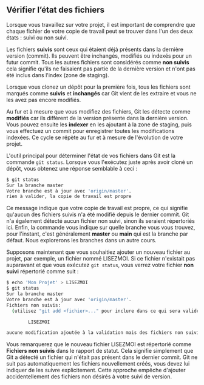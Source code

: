 ## Vérifier l’état des fichiers

Lorsque vous travaillez sur votre projet, il est important de comprendre que chaque fichier de votre copie de travail
peut se trouver dans l'un des deux états : suivi ou non suivi.

Les fichiers **suivis** sont ceux qui étaient déjà présents dans la dernière version (commit). Ils peuvent être
inchangés, modifiés ou indexés pour un futur commit. Tous les autres fichiers sont considérés comme **non suivis** cela
signifie qu'ils ne faisaient pas partie de la dernière version et n'ont pas été inclus dans l'index (zone de staging).

Lorsque vous clonez un dépôt pour la première fois, tous les fichiers sont marqués comme **suivis** et **inchangés** car
Git vient de les extraire et vous ne les avez pas encore modifiés.

Au fur et à mesure que vous modifiez des fichiers, Git les détecte comme **modifiés** car ils diffèrent de la version
présente dans la dernière version. Vous pouvez ensuite les **indexer** en les ajoutant à la zone de staging, puis vous
effectuez un commit pour enregistrer toutes les modifications indexées. Ce cycle se répète au fur et à mesure de
l'évolution de votre projet.

L'outil principal pour déterminer l'état de vos fichiers dans Git est la commande ```git status```. Lorsque vous
l'exécutez juste après avoir cloné un dépôt, vous obtenez une réponse semblable à ceci :

```bash
$ git status
Sur la branche master
Votre branche est à jour avec 'origin/master'.
rien à valider, la copie de travail est propre
```

Ce message indique que votre copie de travail est propre, ce qui signifie qu'aucun des fichiers suivis n'a été modifié
depuis le dernier commit. Git n'a également détecté aucun fichier non suivi, sinon ils seraient répertoriés ici. Enfin,
la commande vous indique sur quelle branche vous vous trouvez, pour l'instant, c'est généralement **master** ou **main**
qui est la branche par défaut. Nous explorerons les branches dans un autre cours.

Supposons maintenant que vous souhaitiez ajouter un nouveau fichier au projet, par exemple, un fichier nommé LISEZMOI.
Si ce fichier n'existait pas auparavant et que vous exécutez ```git status```, vous verrez votre fichier **non suivi**
répertorié comme suit :

```bash
$ echo 'Mon Projet' > LISEZMOI
$ git status
Sur la branche master
Votre branche est à jour avec 'origin/master'.
Fichiers non suivis:
  (utilisez "git add <fichier>..." pour inclure dans ce qui sera validé)

        LISEZMOI

aucune modification ajoutée à la validation mais des fichiers non suivis sont présents (utilisez "git add" pour les suivre)
```

Vous remarquerez que le nouveau fichier LISEZMOI est répertorié comme **Fichiers non suivis** dans le rapport de statut.
Cela signifie simplement que Git a détecté un fichier qui n'était pas présent dans le dernier commit. Git ne suit pas automatiquement les fichiers nouvellement créés, vous devez lui indiquer de les suivre explicitement. Cette approche empêche d'ajouter accidentellement des fichiers non désirés à votre suivi de version. 